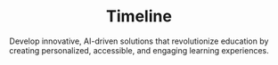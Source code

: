---
title: Timeline
subtitle: Develop innovative, AI-driven solutions that revolutionize education by creating personalized, accessible, and engaging learning experiences.
type: timeline
order: 4
timeline:
  - title: Call for Participation
    date: 10 Jun 2025
    description: Join us and transform the future of education.
  - title: Applications Deadline
    date: 19 Sep 2025
    description: Time's up -- let's hope you made it!
  - title: Evaluation of Applications
    date: 22 Sep 2025
    description: Our panel will review all submissions and select the most promising ideas.
  - title: Finalists Announcement
    date: 26 Sep 2025
    description: We will notify the candidates that have been selected to participate in the event.
  - title: Hacking
    date: 2 - 3 Oct 2025
    description: Enjoy a two day event packed with the greatest minds and start hacking!
---